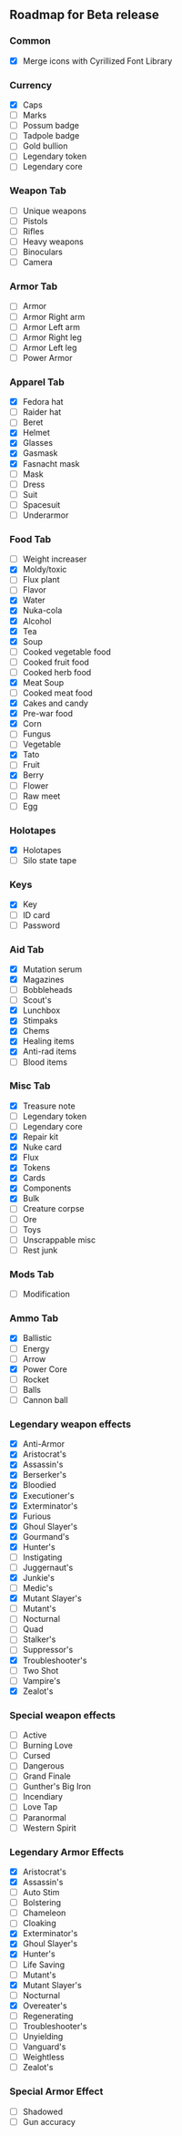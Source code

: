 ## Roadmap for Beta release

### Common
 - [x] Merge icons with Cyrillized Font Library

### Currency
 - [x] Caps
 - [ ] Marks
 - [ ] Possum badge
 - [ ] Tadpole badge
 - [ ] Gold bullion
 - [ ] Legendary token
 - [ ] Legendary core

### Weapon Tab 
 - [ ] Unique weapons
 - [ ] Pistols
 - [ ] Rifles
 - [ ] Heavy weapons
 - [ ] Binoculars
 - [ ] Camera

### Armor Tab
 - [ ] Armor
 - [ ] Armor Right arm
 - [ ] Armor Left arm
 - [ ] Armor Right leg
 - [ ] Armor Left leg
 - [ ] Power Armor 

### Apparel Tab
 - [x] Fedora hat
 - [ ] Raider hat
 - [ ] Beret
 - [x] Helmet
 - [x] Glasses
 - [x] Gasmask
 - [x] Fasnacht mask
 - [ ] Mask
 - [ ] Dress
 - [ ] Suit
 - [ ] Spacesuit
 - [ ] Underarmor

### Food Tab
 - [ ] Weight increaser
 - [x] Moldy/toxic
 - [ ] Flux plant
 - [ ] Flavor
 - [x] Water
 - [x] Nuka-cola
 - [x] Alcohol
 - [x] Tea
 - [x] Soup
 - [ ] Cooked vegetable food
 - [ ] Cooked fruit food
 - [ ] Cooked herb food
 - [x] Meat Soup
 - [ ] Cooked meat food
 - [x] Cakes and candy
 - [x] Pre-war food
 - [x] Corn
 - [ ] Fungus
 - [ ] Vegetable
 - [x] Tato
 - [ ] Fruit
 - [x] Berry
 - [ ] Flower
 - [ ] Raw meet
 - [ ] Egg

### Holotapes
 - [x] Holotapes
 - [ ] Silo state tape

### Keys
 - [x] Key
 - [ ] ID card
 - [ ] Password

### Aid Tab
 - [x] Mutation serum
 - [x] Magazines
 - [ ] Bobbleheads
 - [ ] Scout's
 - [x] Lunchbox
 - [x] Stimpaks
 - [x] Chems
 - [x] Healing items
 - [x] Anti-rad items
 - [ ] Blood items

### Misc Tab
 - [x] Treasure note
 - [ ] Legendary token
 - [ ] Legendary core
 - [x] Repair kit
 - [x] Nuke card
 - [x] Flux
 - [x] Tokens
 - [x] Cards
 - [x] Components
 - [x] Bulk
 - [ ] Creature corpse
 - [ ] Ore
 - [ ] Toys
 - [ ] Unscrappable misc
 - [ ] Rest junk

### Mods Tab
 - [ ] Modification

### Ammo Tab
 - [x] Ballistic
 - [ ] Energy
 - [ ] Arrow
 - [x] Power Core
 - [ ] Rocket
 - [ ] Balls
 - [ ] Cannon ball

### Legendary weapon effects
 - [x] Anti-Armor
 - [x] Aristocrat's
 - [x] Assassin's
 - [x] Berserker's
 - [x] Bloodied
 - [x] Executioner's
 - [x] Exterminator's
 - [x] Furious
 - [x] Ghoul Slayer's
 - [x] Gourmand's
 - [x] Hunter's
 - [ ] Instigating
 - [ ] Juggernaut's
 - [x] Junkie's
 - [ ] Medic's
 - [x] Mutant Slayer's
 - [ ] Mutant's
 - [ ] Nocturnal
 - [ ] Quad
 - [ ] Stalker's
 - [ ] Suppressor's
 - [x] Troubleshooter's
 - [ ] Two Shot
 - [ ] Vampire's
 - [x] Zealot's

### Special weapon effects
 - [ ] Active
 - [ ] Burning Love
 - [ ] Cursed
 - [ ] Dangerous
 - [ ] Grand Finale
 - [ ] Gunther's Big Iron
 - [ ] Incendiary
 - [ ] Love Tap
 - [ ] Paranormal
 - [ ] Western Spirit

### Legendary Armor Effects   
 - [x] Aristocrat's
 - [x] Assassin's
 - [ ] Auto Stim
 - [ ] Bolstering
 - [ ] Chameleon
 - [ ] Cloaking
 - [x] Exterminator's
 - [x] Ghoul Slayer's
 - [x] Hunter's
 - [ ] Life Saving
 - [ ] Mutant's
 - [x] Mutant Slayer's
 - [ ] Nocturnal
 - [x] Overeater's
 - [ ] Regenerating
 - [ ] Troubleshooter's
 - [ ] Unyielding
 - [ ] Vanguard's
 - [ ] Weightless
 - [ ] Zealot's

### Special Armor Effect
 - [ ] Shadowed
 - [ ] Gun accuracy 